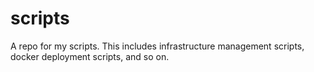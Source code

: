 # scripts
A repo for my scripts. This includes infrastructure management scripts, docker deployment scripts, and so on.
